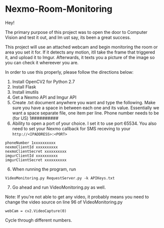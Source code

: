 # Nexmo-Room-Monitoring

Hey!

The primary purpose of this project was to open the door to Computer Vision and test it out, and Im ust say, its been a great success.

This project will use an attached webcam and begin monitoring the room or area you set it for. If it detects any motion, itll take the frame that triggered it, and upload it to Imgur. Afterwards, it texts you a picture of the image so you can check it whereever you are.

In order to use this properly, please follow the directions below:

1. Install OpenCV2 for Python 2.7
2. Install Flask
3. Install imutils
3. Get a Nexmo API and Imgur API
4. Create .txt document anywhere you want and type the following. Make sure you have a space in between each one and its value. Essentially we want a space separate file, one item per line. Phone number needs to be (for US) 1##########
5. Ability to open a port of your choice. I set it to use port 65534. You also need to set your Nexmo callback for SMS receving to your `http://<IPADDRESS>:<PORT>`
```
phoneNumber 1xxxxxxxxxx
nexmoClientId xxxxxxxxxx
nexmoClientSecret xxxxxxxxxx
imgurClientId xxxxxxxxxx
imgurClientSecret xxxxxxxxxx
```
6. When running the program, run 
```
VideoMonitoring.py RequestServer.py -k APIKeys.txt
```
7. Go ahead and run VideoMonitoring.py as well.

Note: If you're not able to get any video, it probably means you need to change the video source on line 96 of VideoMonitoring.py

    webCam = cv2.VideoCapture(0)

Cycle through different numbers.
